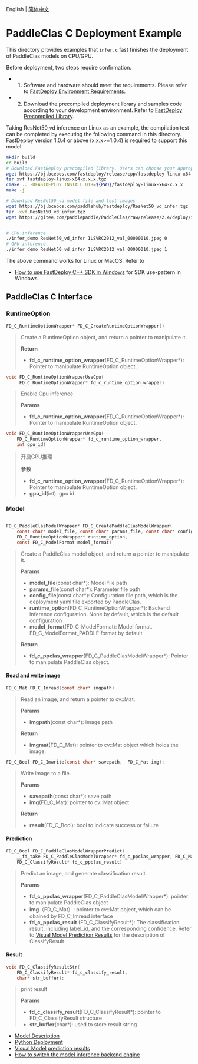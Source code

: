 English | [简体中文](README_CN.md)
# PaddleClas C Deployment Example

This directory provides examples that `infer.c` fast finishes the deployment of PaddleClas models on CPU/GPU.

Before deployment, two steps require confirmation.

- 1. Software and hardware should meet the requirements. Please refer to [FastDeploy Environment Requirements](../../../../../docs/en/build_and_install/download_prebuilt_libraries.md).  
- 2. Download the precompiled deployment library and samples code according to your development environment. Refer to [FastDeploy Precompiled Library](../../../../../docs/en/build_and_install/download_prebuilt_libraries.md).

Taking ResNet50_vd inference on Linux as an example, the compilation test can be completed by executing the following command in this directory. FastDeploy version 1.0.4 or above (x.x.x>=1.0.4)  is required to support this model.

```bash
mkdir build
cd build
# Download FastDeploy precompiled library. Users can choose your appropriate version in the`FastDeploy Precompiled Library` mentioned above
wget https://bj.bcebos.com/fastdeploy/release/cpp/fastdeploy-linux-x64-x.x.x.tgz
tar xvf fastdeploy-linux-x64-x.x.x.tgz
cmake .. -DFASTDEPLOY_INSTALL_DIR=${PWD}/fastdeploy-linux-x64-x.x.x
make -j

# Download ResNet50_vd model file and test images
wget https://bj.bcebos.com/paddlehub/fastdeploy/ResNet50_vd_infer.tgz
tar -xvf ResNet50_vd_infer.tgz
wget https://gitee.com/paddlepaddle/PaddleClas/raw/release/2.4/deploy/images/ImageNet/ILSVRC2012_val_00000010.jpeg


# CPU inference
./infer_demo ResNet50_vd_infer ILSVRC2012_val_00000010.jpeg 0
# GPU inference
./infer_demo ResNet50_vd_infer ILSVRC2012_val_00000010.jpeg 1
```

The above command works for Linux or MacOS. Refer to
- [How to use FastDeploy C++ SDK in Windows](../../../../../docs/cn/faq/use_sdk_on_windows.md) for SDK use-pattern in Windows

## PaddleClas C Interface

### RuntimeOption

```c
FD_C_RuntimeOptionWrapper* FD_C_CreateRuntimeOptionWrapper()
```

> Create a RuntimeOption object, and return a pointer to manipulate it.
>
> **Return**
>
> * **fd_c_runtime_option_wrapper**(FD_C_RuntimeOptionWrapper*): Pointer to manipulate RuntimeOption object.


```c
void FD_C_RuntimeOptionWrapperUseCpu(
     FD_C_RuntimeOptionWrapper* fd_c_runtime_option_wrapper)
```

> Enable Cpu inference.
>
> **Params**
>
> * **fd_c_runtime_option_wrapper**(FD_C_RuntimeOptionWrapper*): Pointer to manipulate RuntimeOption object.

```c
void FD_C_RuntimeOptionWrapperUseGpu(
    FD_C_RuntimeOptionWrapper* fd_c_runtime_option_wrapper,
    int gpu_id)
```
> 开启GPU推理
>
> **参数**
>
> * **fd_c_runtime_option_wrapper**(FD_C_RuntimeOptionWrapper*): Pointer to manipulate RuntimeOption object.
> * **gpu_id**(int): gpu id


### Model

```c

FD_C_PaddleClasModelWrapper* FD_C_CreatePaddleClasModelWrapper(
    const char* model_file, const char* params_file, const char* config_file,
    FD_C_RuntimeOptionWrapper* runtime_option,
    const FD_C_ModelFormat model_format)

```

> Create a PaddleClas model object, and return a pointer to manipulate it.
>
> **Params**
>
> * **model_file**(const char*): Model file path
> * **params_file**(const char*): Parameter file path
> * **config_file**(const char*): Configuration file path, which is the deployment yaml file exported by PaddleClas.
> * **runtime_option**(FD_C_RuntimeOptionWrapper*): Backend inference configuration. None by default, which is the default configuration
> * **model_format**(FD_C_ModelFormat): Model format. FD_C_ModelFormat_PADDLE format by default
>
> **Return**
> * **fd_c_ppclas_wrapper**(FD_C_PaddleClasModelWrapper*): Pointer to manipulate PaddleClas object.


#### Read and write image

```c
FD_C_Mat FD_C_Imread(const char* imgpath)
```

> Read an image, and return a pointer to cv::Mat.
>
> **Params**
>
> * **imgpath**(const char*): image path
>
> **Return**
>
> * **imgmat**(FD_C_Mat): pointer to cv::Mat object which holds the image.


```c
FD_C_Bool FD_C_Imwrite(const char* savepath,  FD_C_Mat img);
```

> Write image to a file.
>
> **Params**
>
> * **savepath**(const char*): save path
> * **img**(FD_C_Mat): pointer to cv::Mat object
>
> **Return**
>
> * **result**(FD_C_Bool): bool to indicate success or failure


#### Prediction

```c
FD_C_Bool FD_C_PaddleClasModelWrapperPredict(
    __fd_take FD_C_PaddleClasModelWrapper* fd_c_ppclas_wrapper, FD_C_Mat img,
    FD_C_ClassifyResult* fd_c_ppclas_result)
```
>
> Predict an image, and generate classification result.
>
> **Params**
> * **fd_c_ppclas_wrapper**(FD_C_PaddleClasModelWrapper*): pointer to manipulate PaddleClas object
> * **img**（FD_C_Mat）: pointer to cv::Mat object, which can be obained by FD_C_Imread interface
> * **fd_c_ppclas_result** (FD_C_ClassifyResult*): The classification result, including label_id, and the corresponding confidence. Refer to [Visual Model Prediction Results](../../../../../docs/api/vision_results/) for the description of ClassifyResult


#### Result

```c
void FD_C_ClassifyResultStr(
    FD_C_ClassifyResult* fd_c_classify_result,
    char* str_buffer);
```
>
> print result
>
> **Params**
> * **fd_c_classify_result**(FD_C_ClassifyResult*): pointer to FD_C_ClassifyResult structure
> * **str_buffer**(char*): used to store result string


- [Model Description](../../)
- [Python Deployment](../python)
- [Visual Model prediction results](../../../../../docs/api/vision_results/)
- [How to switch the model inference backend engine](../../../../../docs/en/faq/how_to_change_backend.md)
